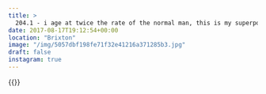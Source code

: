 ```yaml
---
title: >
  204.1 - i age at twice the rate of the normal man, this is my superpower
date: 2017-08-17T19:12:54+00:00
location: "Brixton"
image: "/img/5057dbf198fe71f32e41216a371285b3.jpg"
draft: false
instagram: true
---
```


{{<photo src="/img/5057dbf198fe71f32e41216a371285b3.jpg">}}

